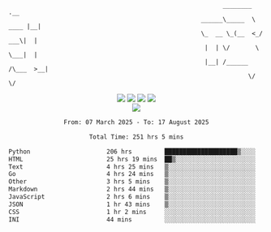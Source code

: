 ```
                                                           ________        .__ 
                                                     ______\_____  \  ____ |__|
                                                     \_  __ \_(__  <_/ ___\|  |
                                                      |  | \/       \  \___|  |
                                                      |__| /______  /\___  >__|
                                                                  \/     \/    
```

<div align="center">
  <img src="https://komarev.com/ghpvc/?username=r3ci&label=Profile%20views&color=000000&style=for-the-badge"/>
  <img src="https://img.shields.io/github/followers/R3CI?color=black&style=for-the-badge&logo=github&label=Follows"/>
  <img src="https://img.shields.io/github/stars/R3CI?color=black&style=for-the-badge&logo=github&label=Stars"/>
 
  <img src="https://github-widgetbox.vercel.app/api/profile?username=R3CI&data=followers,repositories,stars,commits&theme=rgb">
  <br>

  <img src="https://github-widgetbox.vercel.app/api/skills?languages=python,go,json&theme=rgb&includeNames=true">
  <br>
  
</p>

<!--START_SECTION:waka-->

```txt
From: 07 March 2025 - To: 17 August 2025

Total Time: 251 hrs 5 mins

Python                     206 hrs         ████████████████████▒░░░░   81.05 %
HTML                       25 hrs 19 mins  ██▒░░░░░░░░░░░░░░░░░░░░░░   09.96 %
Text                       4 hrs 25 mins   ▒░░░░░░░░░░░░░░░░░░░░░░░░   01.74 %
Go                         4 hrs 24 mins   ▒░░░░░░░░░░░░░░░░░░░░░░░░   01.73 %
Other                      3 hrs 5 mins    ▒░░░░░░░░░░░░░░░░░░░░░░░░   01.22 %
Markdown                   2 hrs 44 mins   ▒░░░░░░░░░░░░░░░░░░░░░░░░   01.08 %
JavaScript                 2 hrs 6 mins    ▒░░░░░░░░░░░░░░░░░░░░░░░░   00.83 %
JSON                       1 hr 43 mins    ▒░░░░░░░░░░░░░░░░░░░░░░░░   00.68 %
CSS                        1 hr 2 mins     ░░░░░░░░░░░░░░░░░░░░░░░░░   00.41 %
INI                        44 mins         ░░░░░░░░░░░░░░░░░░░░░░░░░   00.29 %
```

<!--END_SECTION:waka-->
